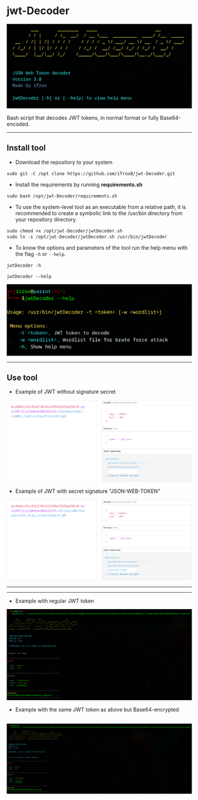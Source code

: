 # jwt-Decoder

![jwt1](./img/jwt-logo.png)

Bash script that decodes JWT tokens, in normal format or fully Base64-encoded.

---

## Install tool

* Download the repository to your system

```shell
sudo git -C /opt clone https://github.com/iTroxB/jwt-Decoder.git
```

* Install the requirements by running **requirements.sh**

```shell
sudo bash /opt/jwt-Decoder/requirements.sh
```

* To use the system-level tool as an executable from a relative path, it is recommended to create a symbolic link to the /usr/bin directory from your repository directory.

```shell
sudo chmod +x /opt/jwt-Decoder/jwtDecoder.sh
sudo ln -s /opt/jwt-Decoder/jwtDecoder.sh /usr/bin/jwtDecoder
```

* To know the options and parameters of the tool run the help menu with the flag `-h` or `--help`.

```shell
jwtDecoder -h
```

```shell
jwtDecoder --help
```

![jwt2](./img/jwt-help.png)

---

## Use tool

- Example of JWT without signature secret

<div align="center">
  <img src="/img/jwt-noSignature.png" width=750px>
</div>

- Example of JWT with secret signature "JSON-WEB-TOKEN"

<div align="center">
  <img src="/img/jwt-Signature.png" width=750px>
</div>

---

---

- Example with regular JWT token

![jwt3](./img/jwt-token1.png)

- Example with the same JWT token as above but Base64-encrypted

![jwt4](./img/jwt-token2.png)
---
